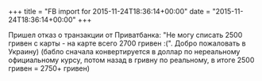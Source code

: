 +++
title = "FB import for 2015-11-24T18:36:14+00:00"
date = "2015-11-24T18:36:14+00:00"
+++

Пришел отказ о транзакции от Приватбанка: "Не могу списать 2500 гривен с карты - на карте всего 2700 гривен :(". Добро пожаловать в Украину) (бабло сначала конвертируется в доллар по нереальному официальному курсу, потом назад в гривну по реальному, в итоге 2500 гривен = 2750+ гривен)


